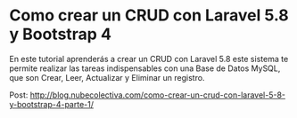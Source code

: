 # Como crear un CRUD con Laravel 5.8 y Bootstrap 4 

En este tutorial aprenderás a crear un CRUD con Laravel 5.8 este sistema te permite realizar las tareas indispensables con una Base de Datos MySQL, que son Crear, Leer, Actualizar y Eliminar un registro. 

Post: http://blog.nubecolectiva.com/como-crear-un-crud-con-laravel-5-8-y-bootstrap-4-parte-1/ 
